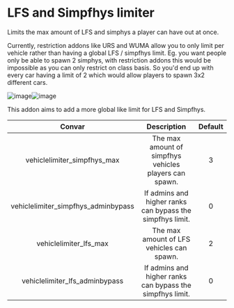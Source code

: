 # LFS and Simpfhys limiter

Limits the max amount of LFS and simphys a player can have out at once.

Currently, restriction addons like URS and WUMA allow you to only limit per vehicle rather than having a global LFS / simpfhys limit.
Eg. you want people only be able to spawn 2 simphys, with restriction addons this would be impossible as you can only restrict on class basis.
So you'd end up with every car having a limit of 2 which would allow players to spawn 3x2 different cars.

![image](https://user-images.githubusercontent.com/69946827/183373617-cee711bf-4d12-45d6-8883-d8eec30901f9.png)![image](https://user-images.githubusercontent.com/69946827/183374850-c5cadc2d-59f2-48b7-bf89-fa46eab15148.png)


This addon aims to add a more global like limit for LFS and Simpfhys.

| Convar | Description | Default |
| :---: | :---: | :---: |
| vehiclelimiter_simpfhys_max | The max amount of simpfhys vehicles players can spawn. | 3 |
| vehiclelimiter_simpfhys_adminbypass | If admins and higher ranks can bypass the simpfhys limit. | 0 |
| vehiclelimiter_lfs_max | The max amount of LFS vehicles can spawn. | 2 |
| vehiclelimiter_lfs_adminbypass | If admins and higher ranks can bypass the simpfhys limit. | 0 |
